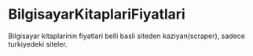 # BilgisayarKitaplariFiyatlari
Bilgisayar kitaplarinin fiyatlari belli basli siteden kaziyan(scraper), sadece turkiyedeki siteler.
